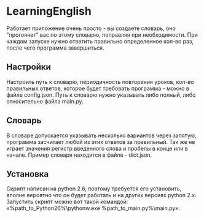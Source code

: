 LearningEnglish
===============
Работает приложение очень просто - вы создаете словарь, оно "прогоняет" вас по этому словарю, поправляя при необходимости. При каждом запуске нужно ответить правильно определенное кол-во раз, после чего программа завершиться.

## Настройки
Настроить путь к словарю, периодичность повторения уроков, кол-во правильных ответов, которое будет требовать программа - можно в файле config.json.
Путь к словарю нужно указывать либо полный, либо относительно файла main.py.

## Словарь
В словаре допускается указывать несколько вариантов через запятую, программа засчитает любой из этих ответов за правильный. Так же не играет значения регистр введенного слова и пробелы в конце или в начале.
Пример словаря находится в файле - dict.json.

## Установка
Скрипт написан на python 2.6, поэтому требуется его установить, вполне вероятно что он будет работать и на других версиях python 2.x.
Запустить скрипт можно вот такой командой: «%path_to_Python26%\pythonw.exe %path_to_main.py%\main.py».